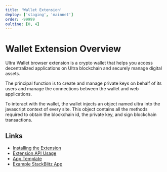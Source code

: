 ```yaml
---
title: 'Wallet Extension'
deploy: ['staging', 'mainnet']
order: -99999
oultine: [0, 4]
---
```


# Wallet Extension Overview

Ultra Wallet browser extension is a crypto wallet that helps you access decentralized applications on Ultra blockchain and securely manage digital assets.

The principal function is to create and manage private keys on behalf of its users and manage the connections between the wallet and web applications. 

To interact with the wallet, the wallet injects an object named ultra into the javascript context of every site. This object contains all the methods required to obtain the blockchain id, the private key, and sign blockchain transactions.

## Links

- [Installing the Extension](./installing-extension.md)
- [Extension API Usage](./extension-api-usage.md)
- [App Template](https://github.com/Stuyk/ultra-wallet-app-template)
- [Example StackBlitz App](https://stackblitz.com/edit/ultra-wallet-test)